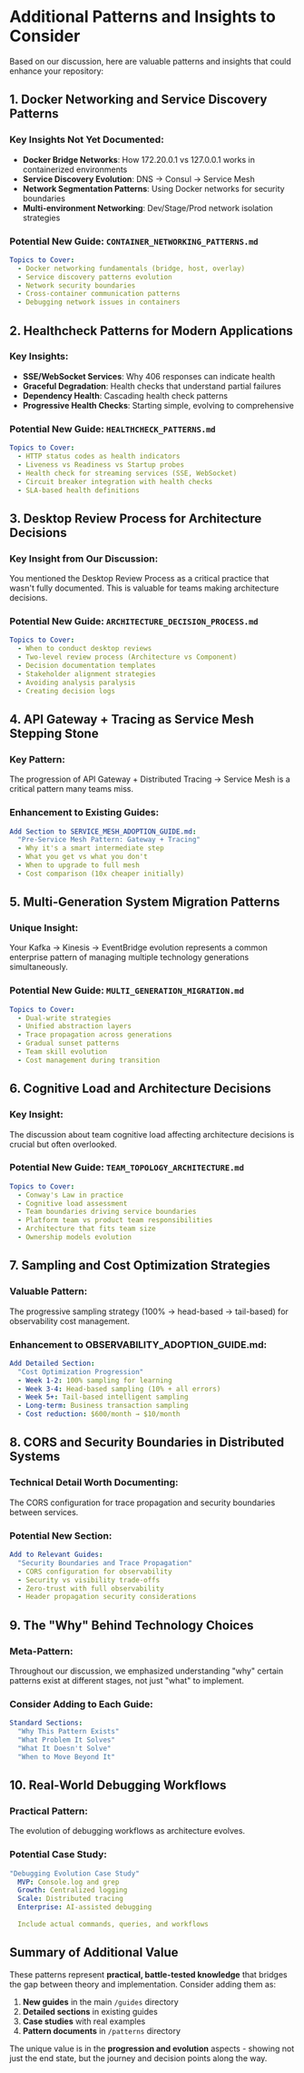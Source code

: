 # Additional Patterns and Insights to Consider

Based on our discussion, here are valuable patterns and insights that could enhance your repository:

## 1. Docker Networking and Service Discovery Patterns

### Key Insights Not Yet Documented:
- **Docker Bridge Networks**: How 172.20.0.1 vs 127.0.0.1 works in containerized environments
- **Service Discovery Evolution**: DNS → Consul → Service Mesh
- **Network Segmentation Patterns**: Using Docker networks for security boundaries
- **Multi-environment Networking**: Dev/Stage/Prod network isolation strategies

### Potential New Guide: `CONTAINER_NETWORKING_PATTERNS.md`
```yaml
Topics to Cover:
  - Docker networking fundamentals (bridge, host, overlay)
  - Service discovery patterns evolution
  - Network security boundaries
  - Cross-container communication patterns
  - Debugging network issues in containers
```

## 2. Healthcheck Patterns for Modern Applications

### Key Insights:
- **SSE/WebSocket Services**: Why 406 responses can indicate health
- **Graceful Degradation**: Health checks that understand partial failures
- **Dependency Health**: Cascading health check patterns
- **Progressive Health Checks**: Starting simple, evolving to comprehensive

### Potential New Guide: `HEALTHCHECK_PATTERNS.md`
```yaml
Topics to Cover:
  - HTTP status codes as health indicators
  - Liveness vs Readiness vs Startup probes
  - Health check for streaming services (SSE, WebSocket)
  - Circuit breaker integration with health checks
  - SLA-based health definitions
```

## 3. Desktop Review Process for Architecture Decisions

### Key Insight from Our Discussion:
You mentioned the Desktop Review Process as a critical practice that wasn't fully documented. This is valuable for teams making architecture decisions.

### Potential New Guide: `ARCHITECTURE_DECISION_PROCESS.md`
```yaml
Topics to Cover:
  - When to conduct desktop reviews
  - Two-level review process (Architecture vs Component)
  - Decision documentation templates
  - Stakeholder alignment strategies
  - Avoiding analysis paralysis
  - Creating decision logs
```

## 4. API Gateway + Tracing as Service Mesh Stepping Stone

### Key Pattern:
The progression of API Gateway + Distributed Tracing → Service Mesh is a critical pattern many teams miss.

### Enhancement to Existing Guides:
```yaml
Add Section to SERVICE_MESH_ADOPTION_GUIDE.md:
  "Pre-Service Mesh Pattern: Gateway + Tracing"
  - Why it's a smart intermediate step
  - What you get vs what you don't
  - When to upgrade to full mesh
  - Cost comparison (10x cheaper initially)
```

## 5. Multi-Generation System Migration Patterns

### Unique Insight:
Your Kafka → Kinesis → EventBridge evolution represents a common enterprise pattern of managing multiple technology generations simultaneously.

### Potential New Guide: `MULTI_GENERATION_MIGRATION.md`
```yaml
Topics to Cover:
  - Dual-write strategies
  - Unified abstraction layers
  - Trace propagation across generations
  - Gradual sunset patterns
  - Team skill evolution
  - Cost management during transition
```

## 6. Cognitive Load and Architecture Decisions

### Key Insight:
The discussion about team cognitive load affecting architecture decisions is crucial but often overlooked.

### Potential New Guide: `TEAM_TOPOLOGY_ARCHITECTURE.md`
```yaml
Topics to Cover:
  - Conway's Law in practice
  - Cognitive load assessment
  - Team boundaries driving service boundaries
  - Platform team vs product team responsibilities
  - Architecture that fits team size
  - Ownership models evolution
```

## 7. Sampling and Cost Optimization Strategies

### Valuable Pattern:
The progressive sampling strategy (100% → head-based → tail-based) for observability cost management.

### Enhancement to OBSERVABILITY_ADOPTION_GUIDE.md:
```yaml
Add Detailed Section:
  "Cost Optimization Progression"
  - Week 1-2: 100% sampling for learning
  - Week 3-4: Head-based sampling (10% + all errors)
  - Week 5+: Tail-based intelligent sampling
  - Long-term: Business transaction sampling
  - Cost reduction: $600/month → $10/month
```

## 8. CORS and Security Boundaries in Distributed Systems

### Technical Detail Worth Documenting:
The CORS configuration for trace propagation and security boundaries between services.

### Potential New Section:
```yaml
Add to Relevant Guides:
  "Security Boundaries and Trace Propagation"
  - CORS configuration for observability
  - Security vs visibility trade-offs
  - Zero-trust with full observability
  - Header propagation security considerations
```

## 9. The "Why" Behind Technology Choices

### Meta-Pattern:
Throughout our discussion, we emphasized understanding "why" certain patterns exist at different stages, not just "what" to implement.

### Consider Adding to Each Guide:
```yaml
Standard Sections:
  "Why This Pattern Exists"
  "What Problem It Solves"
  "What It Doesn't Solve"
  "When to Move Beyond It"
```

## 10. Real-World Debugging Workflows

### Practical Pattern:
The evolution of debugging workflows as architecture evolves.

### Potential Case Study:
```yaml
"Debugging Evolution Case Study"
  MVP: Console.log and grep
  Growth: Centralized logging
  Scale: Distributed tracing
  Enterprise: AI-assisted debugging
  
  Include actual commands, queries, and workflows
```

## Summary of Additional Value

These patterns represent **practical, battle-tested knowledge** that bridges the gap between theory and implementation. Consider adding them as:

1. **New guides** in the main `/guides` directory
2. **Detailed sections** in existing guides
3. **Case studies** with real examples
4. **Pattern documents** in `/patterns` directory

The unique value is in the **progression and evolution** aspects - showing not just the end state, but the journey and decision points along the way.